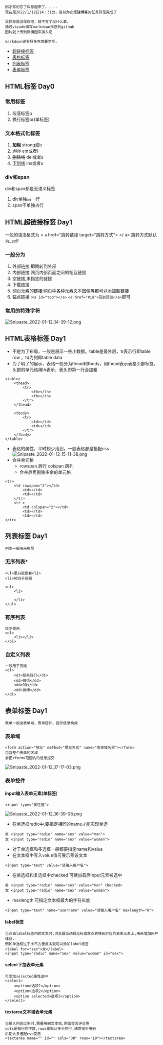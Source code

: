 
```
刚才写的忘了保存起来了，....
现在是2022/1/12日14：31分，目前为止搭建博客的任务算是完成了

没保存就没保存吧，就不写了没什么事。
通过vscode编写markdown推送到github
图片就上传到微博图床插入吧

markdown还有好多东西要学呢，
```

 <link rel="short icon" href="http://tva1.sinaimg.cn/thumbnail/006wklZvly1gyb2lfc7i9j34002zs7wj.jpg">
 
<!-- 此为目录 -->
- [超链接标签](#HTML超链接标签)
- [表格标签](#HTML表格标签)
- [列表标签](#列表标签)
- [表单标签](#表单标签)





## <a id="HTML标签">HTML标签 Day0</a>
### 常用标签

1. 段落标签p
2. 换行标签br(单标签)

### 文本格式化标签

1. <b>加粗</b> strong或b
2. <em>斜体</em> em或者i
3. <del>删除线</del> del或者s
4. <ins>下划线</ins> ins或者u

### div和span
div和span都是无语义标签

1. div单独占一行
2. span不单独占行






## <a id="HTML超链接标签">HTML超链接标签 Day1</a>

 一般的语法格式为 &lt; a  href="跳转链接  target="跳转方式"&gt; &lt;/ a&gt; 跳转方式默认为_self 

### 一般分为

 1. 外部链接,即跳转到外部
 2. 内部链接,网页内部页面之间的相互链接
 3. 空链接,未指定的链接
 4. 下载链接
 5. 网页元素的链接:网页中各种元素文本图像等都可以添加超链接
 6. 锚点链接 :`<a id="top"></a>` `<a href="#id">回到顶部</a>`即可

### 常用的特殊字符
![Snipaste_2022-01-12_14-39-12.png](http://tva1.sinaimg.cn/large/006wklZvly1gyavusfetuj30uc0deafo.jpg)

## <a id="HTML表格标签">HTML表格标签 Day1</a>

- 不是为了布局，一般是展示一些小数据。table是最外层，tr表示行即table row ，td为列即table data
- 为了明了的展示，表格一般分为thead和tbody，用thead表示表格头部标签，头部的单元格用th表示，表头即第一行会加粗

```
<table>
    <thead>
        <tr>
            <th></th>
            <th></th>
        </tr>
    </thead>

    <tbody>
        <tr>
            <td></td>
            <td></td>
        </tr>
    </tbody>
</table>
```

- 表格的属性，平时较少用到，一般表格都是搭配css
![Snipaste_2022-01-12_15-11-38.png](http://tva1.sinaimg.cn/large/006wklZvly1gyaxf5amawj30vs097dkg.jpg)
- 合并单元格
  - rowspan 跨行 colspan 跨列
  - 合并后再删除多余的单元格


```
<tr>
    <td rowspan="2"></td>
        <td></td>
        <td></td>
    </tr>
    <tr >
        <td colspan="2"></td>
        <td></td>
        <td></td>
</tr>
```




## <a id="列表标签">列表标签 Day1</a>
```
列表一般用来布局
```

### 无序列表*
```
<ul>里只能嵌套<li>
<li>相当于容器

<ul>
    <li>
        
    </li>
</ul>

```
### 有序列表
```
较少使用
<ol>
    <li></li>
</ol>
```

### 自定义列表
```
一般用于页尾
<dl>
    <dt>联系我们</dt>
    <dd>微信</dd>
    <dd>QQ</dd>
    <dd>微博</dd>
</dl>
```




## <a id="表单标签">表单标签 Day1</a>
```
表单一般由表单域、表单控件、提示信息构成
```
### 表单域
```
<form action="地址" method="提交方式" name="表单域名称"></form>
包含整个表单的区域
会把<form>范围内的信息提交
```
![Snipaste_2022-01-12_17-17-03.png](http://tva1.sinaimg.cn/large/006wklZvly1gyb0cp048oj30u605xq5l.jpg)

### 表单控件

#### input输入表单元素(单标签)
```
<input type="属性值">
```
![Snipaste_2022-01-12_16-39-08.png](http://tva1.sinaimg.cn/large/006wklZvly1gyb0jcq5x1j30wf0grqag.jpg)
  
- 在单选框radio中,要指定相同的name才能实现单选
```
男 <input type="radio" name="sex" value="man">
女 <input type="radio" name="sex" value="woman">
```
- 对于单选框和多选框一般都要指定name和value
- 在文本框中写入value值可展示预设文本
```
<input type="text" value="请输入用户名">
```
- 在单选框和复选框中checked 可使加载后input元素被选中
```
男 <input type="radio" name="sex" value="man" checked>
女 <input type="radio" name="sex" value="woman">
```
- maxlength 可指定文本框最大的字符长度

```
<input type="text" name="username" value="请输入用户名" maxlength="6">
```

#### label标签
```
当点击label标签内的文本时,浏览器自动将光标或焦点转移到对应的表单元素上,用来增加用户体验.
例如单选框过于小不方便点击就可以添加label标签
<label for="sex">女</label>
<input type="radio" name="sex" value="woman" id="sex">

```


#### select下拉表单元素
```
可添加selected属性选中
<select>
    <option>选项1</option>
    <option>选项2</option>
    <option selected>选项3</option>
</select>
```

#### textarea文本域表单元素
```
当输入内容过多时,需要用到文本域,例如留言评论等
cols是每行的字数,rows即默认多少的行,通常很少用到
后期大多搭配css使用
<textarea name="" id="" cols="30" rows="10"></textarea>
```